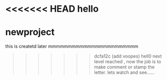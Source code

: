 <<<<<<< HEAD
hello
=======
# newproject
this is createtd later
mmmmmmmmmmmmmmmmmmmmmmm
>>>>>>> dcfa12c (add voopes)
 hell0 next level reached , now the job is to make comment or stamp the letter. lets watch and see......